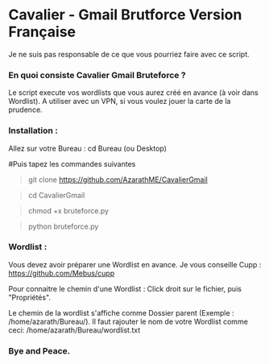 # Cavalier - Gmail Brutforce Version Française

Je ne suis pas responsable de ce que vous pourriez faire avec ce script.

### En quoi consiste Cavalier Gmail Bruteforce ?

Le script execute vos wordlists que vous aurez créé en avance (à voir dans Wordlist). 
A utiliser avec un VPN, si vous voulez jouer la carte de la prudence. 

### Installation :

Allez sur votre Bureau :
cd Bureau (ou Desktop)

#Puis tapez les commandes suivantes

> git clone https://github.com/AzarathME/CavalierGmail

> cd CavalierGmail

> chmod +x bruteforce.py

> python bruteforce.py

### Wordlist :

Vous devez avoir préparer une Wordlist en avance.
Je vous conseille Cupp : https://github.com/Mebus/cupp

Pour connaitre le chemin d'une Wordlist :
Click droit sur le fichier, puis "Propriétés".

Le chemin de la wordlist s'affiche comme Dossier parent (Exemple : /home/azarath/Bureau/).
Il faut rajouter le nom de votre Wordlist comme ceci: /home/azarath/Bureau/wordlist.txt

### Bye and Peace.
